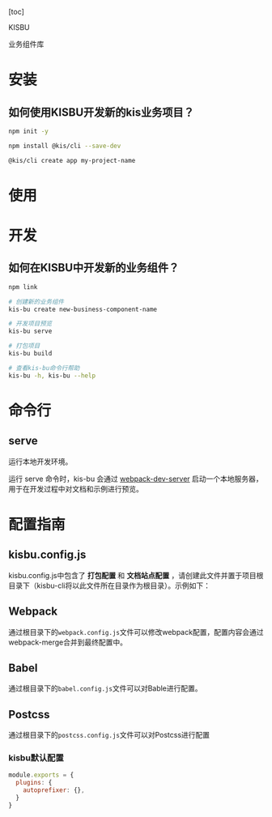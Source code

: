 [toc]

KISBU

业务组件库

# 安装

## 如何使用KISBU开发新的kis业务项目？

```bash
npm init -y

npm install @kis/cli --save-dev

@kis/cli create app my-project-name

```

# 使用

# 开发

## 如何在KISBU中开发新的业务组件？

```bash
npm link

# 创建新的业务组件
kis-bu create new-business-component-name

# 开发项目预览
kis-bu serve

# 打包项目
kis-bu build

```

```bash
# 查看kis-bu命令行帮助
kis-bu -h, kis-bu --help
```

# 命令行

## serve

运行本地开发环境。

运行 serve 命令时，kis-bu 会通过 [webpack-dev-server](https://github.com/webpack/webpack-dev-server) 启动一个本地服务器，用于在开发过程中对文档和示例进行预览。

# 配置指南

## kisbu.config.js

kisbu.config.js中包含了 **打包配置** 和 **文档站点配置** ，请创建此文件并置于项目根目录下（kisbu-cli将以此文件所在目录作为根目录）。示例如下：

## Webpack

通过根目录下的`webpack.config.js`文件可以修改webpack配置，配置内容会通过webpack-merge合并到最终配置中。

## Babel

通过根目录下的`babel.config.js`文件可以对Bable进行配置。

## Postcss

通过根目录下的`postcss.config.js`文件可以对Postcss进行配置

### kisbu默认配置

```js
module.exports = {
  plugins: {
    autoprefixer: {},
  }
}
```
